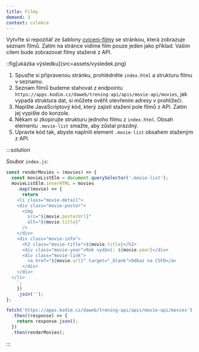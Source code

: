 ```yaml
---
title: Filmy
demand: 3
context: cvlekce
---
```


Vytvřte si repozitář ze šablony [cviceni-filmy](https://github.com/Czechitas-podklady-WEB/cviceni-filmy) se stránkou, která zobrazuje seznam filmů. Zatím na stránce vidíme film pouze jeden jako příklad. Vaším cílem bude zobrazovat filmy stažené z API.

::fig[ukázka výsledku]{src=assets/vysledek.png}

1. Spusťte si připravenou stránku, prohlédněte `index.html` a strukturu filmu v seznamu.
1. Seznam filmů budeme stahovat z endpointu `https://apps.kodim.cz/daweb/trening-api/apis/movie-api/movies`, jak vypadá struktura dat, si můžete ověřit otevřením adresy v prohlížeči.
1. Napište JavaScriptový kód, který zajistí stažení pole filmů z API. Zatím jej vypište do konzole.
1. Někam si zkopírujte strukturu jednoho filmu z `index.html`. Obsah elementu `.movie-list` smažte, aby zůstal prázdný.
1. Upravte kód tak, abyste naplnili element `.movie-list` obsahem staženým z API.

:::solution

Soubor `index.js`:

```js
const renderMovies = (movies) => {
  const movieListElm = document.querySelector('.movie-list');
  movieListElm.innerHTML = movies
    .map((movie) => {
      return `
    <li class="movie-detail">
    <div class="movie-poster">
      <img
        src="${movie.posterUrl}"
        alt="${movie.title}"
      />
    </div>
    <div class="movie-info">
      <h2 class="movie-title">${movie.title}</h2>
      <div class="movie-year">Rok vydání: ${movie.year}</div>
      <div class="movie-link">
        <a href="${movie.url}" target="_blank">Odkaz na CSFD</a>
      </div>
    </div>
  </li>
    `;
    })
    .join('');
};

fetch('https://apps.kodim.cz/daweb/trening-api/apis/movie-api/movies')
  .then((response) => {
    return response.json();
  })
  .then(renderMovies);
```

:::
